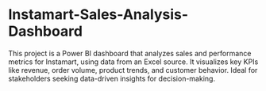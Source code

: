 # Instamart-Sales-Analysis-Dashboard
This project is a Power BI dashboard that analyzes sales and performance metrics for Instamart, using data from an Excel source. It visualizes key KPIs like revenue, order volume, product trends, and customer behavior. Ideal for stakeholders seeking data-driven insights for decision-making. 
